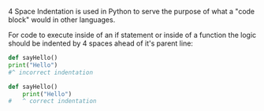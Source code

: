 4 Space Indentation is used in Python to serve the purpose of what a "code block" would in other languages.

For code to execute inside of an if statement or inside of a function the logic should be indented by 4 spaces ahead of it's parent line:

```python
def sayHello()
print("Hello")
#^ incorrect indentation

def sayHello()
	print("Hello")
#   ^ correct indentation 
```

